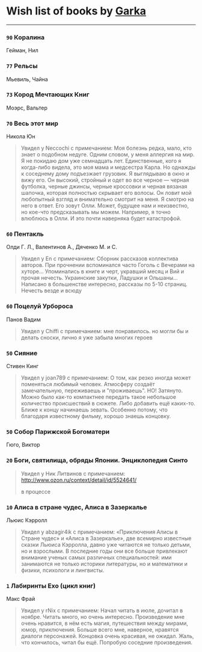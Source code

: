# Wish list of books by [Garka](https://plus.google.com/u/0/115753719718250012620/)
---

### `90` Коралина
Гейман, Нил

### `77` Рельсы
Мьевиль, Чайна

### `73` Кород Мечтающих Книг
Моэрс, Вальтер

### `70` Весь этот мир
Никола Юн
> Увидел у Neccochi с примечанием: Моя болезнь редка, мало, кто знает о подобном недуге. Одним словом, у меня аллергия на мир. Я не покидаю дом уже семнадцать лет. Единственные, кого я когда-либо видела, это моя мама и медсестра Карла.
> Но однажды к соседнему дому подъезжает грузовик. Я выглядываю в окно и вижу его. Он высокий, стройный и одет во все черное — черная футболка, черные джинсы, черные кроссовки и черная вязаная шапочка, которая полностью скрывает его волосы. Он ловит мой любопытный взгляд и внимательно смотрит на меня. Я смотрю на него в ответ. Его зовут Олли.
> Может, будущее нам и неизвестно, но кое-что предсказывать мы можем. Например, я точно влюблюсь в Олли. И это почти наверняка будет катастрофой.

### `60` Пентакль
Олди Г. Л., Валентинов А., Дяченко М. и С.
> Увидел у En с примечанием: Сборник рассказов коллектива авторов. При прочнении вспоминался часто Гоголь с Вечерами на хуторе... Упоминались в книге и черт, укравший месяц и Вий и прочая нечесть. Украинские закутки, Ладушки и Ольшаны... Написано в большенстве интересно, рассказы по 5-10 страниц. Нечесть везде и всюду

### `60` Поцелуй Урбороса
Панов Вадим
> Увидел у Chiffi с примечанием: мне понравилось. но могли бы и делать сноски, лично я уже забыла многих героев

### `50` Сияние
Стивен Кинг
> Увидел у joan789 с примечанием: О том, как резко иногда может поменяться любимый человек. Атмосферу создаёт замечательную, переживаешь и "проживаешь". НО! Затянуто. Можно было как-то компактнее передать такое небольшое количество происшествий в сюжете. Либо добавить ещё каких-то. Ближе к концу начинаешь зевать. Особенно потому, что благодаря известному фильму, хорошо знаешь концовку.

### `50` Собор Парижской Богоматери
Гюго, Виктор

### `20` Боги, святилища, обряды Японии. Энциклопедия Синто
> Увидел у Ник Литвинов с примечанием: http://www.ozon.ru/context/detail/id/5524641/
> 
> в процессе

### `10` Алиса в стране чудес, Алиса в Зазеркалье
Льюис Кэрролл
> Увидел у abzagir4ik с примечанием: «Приключения Алисы в Стране чудес» и «Алиса в Зазеркалье», две всемирно известные сказки Льюиса Кэрролла, давно уже читаются не только детьми, но и взрослыми. В последние годы они все больше привлекают внимание ученых самых различных специальностей: ими занимаются не только историки литературы, но и математики и физики, психологи и лингвисты.

### `1` Лабиринты Ехо (цикл книг)
Макс Фрай
> Увидел у rNix с примечанием: Начал читать в июле, дочитал в ноябре. Читать много, но очень интересно.
> Произведение мне очень нравится, в нём есть магия, путешествия между мирами, юмор, приключения. Больше всего мне, наверное, нравятся диалоги персонажей. 
> Концовка очень красивая, не ожидал. Жаль, что кончилось, читал бы ещё. Попробую соседние произведения.

